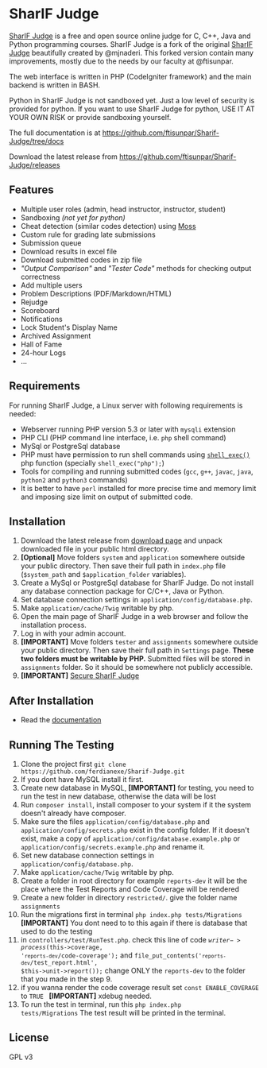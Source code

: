 # SharIF Judge

[SharIF Judge](https://github.com/ftisunpar/Sharif-Judge) is a free and open source online judge for C, C++, Java and
Python programming courses. SharIF Judge is a fork of the original [SharIF Judge](https://github.com/mjnaderi/Sharif-Judge) beautifully created by @mjnaderi. This forked version contain many improvements, mostly due to the needs by our faculty at @ftisunpar.

The web interface is written in PHP (CodeIgniter framework) and the main backend is written in BASH.

Python in SharIF Judge is not sandboxed yet. Just a low level of security is provided for python.
If you want to use SharIF Judge for python, USE IT AT YOUR OWN RISK or provide sandboxing yourself.

The full documentation is at https://github.com/ftisunpar/Sharif-Judge/tree/docs

Download the latest release from https://github.com/ftisunpar/Sharif-Judge/releases

## Features
  * Multiple user roles (admin, head instructor, instructor, student)
  * Sandboxing _(not yet for python)_
  * Cheat detection (similar codes detection) using [Moss](http://theory.stanford.edu/~aiken/moss/)
  * Custom rule for grading late submissions
  * Submission queue
  * Download results in excel file
  * Download submitted codes in zip file
  * _"Output Comparison"_ and _"Tester Code"_ methods for checking output correctness
  * Add multiple users
  * Problem Descriptions (PDF/Markdown/HTML)
  * Rejudge
  * Scoreboard
  * Notifications
  * Lock Student's Display Name
  * Archived Assignment
  * Hall of Fame 
  * 24-hour Logs
  * ...

## Requirements

For running SharIF Judge, a Linux server with following requirements is needed:

  * Webserver running PHP version 5.3 or later with `mysqli` extension
  * PHP CLI (PHP command line interface, i.e. `php` shell command)
  * MySql or PostgreSql database
  * PHP must have permission to run shell commands using [`shell_exec()`](http://www.php.net/manual/en/function.shell-exec.php) php function (specially `shell_exec("php");`)
  * Tools for compiling and running submitted codes (`gcc`, `g++`, `javac`, `java`, `python2` and `python3` commands)
  * It is better to have `perl` installed for more precise time and memory limit and imposing size limit on output of submitted code.

## Installation

  1. Download the latest release from [download page](https://github.com/ftisunpar/Sharif-Judge/releases) and unpack downloaded file in your public html directory.
  2. **[Optional]** Move folders `system` and `application` somewhere outside your public directory. Then save their full path in `index.php` file (`$system_path` and `$application_folder` variables).
  3. Create a MySql or PostgreSql database for SharIF Judge. Do not install any database connection package for C/C++, Java or Python.
  4. Set database connection settings in `application/config/database.php`.
  5. Make `application/cache/Twig` writable by php.
  6. Open the main page of SharIF Judge in a web browser and follow the installation process.
  7. Log in with your admin account.
  8. **[IMPORTANT]** Move folders `tester` and `assignments` somewhere outside your public directory. Then save their full path in `Settings` page. **These two folders must be writable by PHP.** Submitted files will be stored in `assignments` folder. So it should be somewhere not publicly accessible.
  9. **[IMPORTANT]** [Secure SharIF Judge](https://github.com/ftisunpar/Sharif-Judge/blob/docs/v1.4/security.md)

## After Installation

  * Read the [documentation](https://github.com/ftisunpar/Sharif-Judge/tree/docs)

## Running The Testing

  
  1. Clone the project first `git clone https://github.com/ferdianexe/Sharif-Judge.git`
  2. If you dont have MySQL install it first.
  3. Create new database in MySQL, **[IMPORTANT]** for testing, you need to run the test in new database, otherwise the data will be lost
  4. Run <code>composer install</code>, install composer to your system if it the system doesn't already have composer.
  5. Make sure the files `application/config/database.php` and `application/config/secrets.php` exist in the config folder. If it doesn't exist, make a copy of `application/config/database.example.php` or `application/config/secrets.example.php` and rename it.
  6. Set new database connection settings in `application/config/database.php`.
  7. Make `application/cache/Twig` writable by php.
  8. Create a folder in root directory for example `reports-dev` it will be the place where the Test Reports and Code Coverage will be rendered  
  9. Create a new folder in directory `restricted/`. give the folder name `assignments`
  10. Run the migrations first in terminal `php index.php tests/Migrations` **[IMPORTANT]** You dont need to to this again if there is database that used to do the testing
  11. in `controllers/test/RunTest.php`. check this line of code 
  <code>$writer->process($this->coverage, '`reports-dev`/code-coverage');</code>
  and
  <code>file_put_contents('`reports-dev`/test_report.html', $this->unit->report());</code>
  change ONLY the `reports-dev` to the folder that you made in the step 9.
  12. if you wanna render the code coverage result set `const ENABLE_COVERAGE ` to `TRUE ` **[IMPORTANT]** xdebug needed.
  13. To run the test in terminal, run this <code>php index.php tests/Migrations</code>
  The test result will be printed in the terminal.


## License

GPL v3
